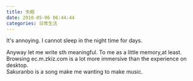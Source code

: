 ```yaml
---
title: 失眠
date: 2010-05-06 06:44:44
categories: 日常生活
---
```


It's annoying. I cannot sleep in the night time for days.  
  
Anyway let me write sth meaningful. To me as a little memory,at least.  
Browsing ec.m.zkiz.com is a lot more immersive than the experience on desktop.  
Sakuranbo is a song make me wanting to make music.